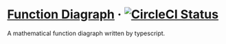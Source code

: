 # [Function Diagraph](http://function-diagraph.fanglin.me/) &middot; [![CircleCI Status](https://circleci.com/gh/fang-lin/function-diagraph.svg?style=shield)](https://app.circleci.com/pipelines/github/fang-lin/function-diagraph)

A mathematical function diagraph written by typescript.
